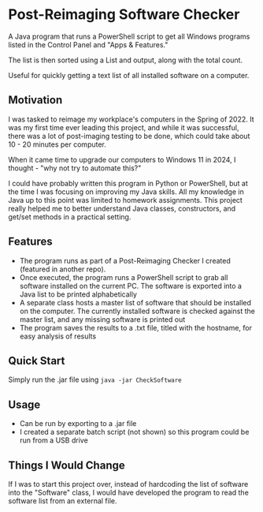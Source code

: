 # Post-Reimaging Software Checker

A Java program that runs a PowerShell script to get all Windows programs listed in the Control Panel and "Apps & Features."

The list is then sorted using a List and output, along with the total count.

Useful for quickly getting a text list of all installed software on a computer.

## Motivation

I was tasked to reimage my workplace's computers in the Spring of 2022. It was my first time ever leading this project, and while it was successful, there was a lot of post-imaging testing to be done, which could take about 10 - 20 minutes per computer. 

When it came time to upgrade our computers to Windows 11 in 2024, I thought - "why not try to automate this?"

I could have probably written this program in Python or PowerShell, but at the time I was focusing on improving my Java skills. All my knowledge in Java up to this point was limited to homework assignments. This project really helped me to better understand Java classes, constructors, and get/set methods in a practical setting.

## Features

- The program runs as part of a Post-Reimaging Checker I created (featured in another repo).
- Once executed, the program runs a PowerShell script to grab all software installed on the current PC. The software is exported into a Java list to be printed alphabetically
- A separate class hosts a master list of software that should be installed on the computer. The currently installed software is checked against the master list, and any missing software is printed out
- The program saves the results to a .txt file, titled with the hostname, for easy analysis of results

## Quick Start

Simply run the .jar file using ```java -jar CheckSoftware```

## Usage

- Can be run by exporting to a .jar file
- I created a separate batch script (not shown) so this program could be run from a USB drive

## Things I Would Change
If I was to start this project over, instead of hardcoding the list of software into the "Software" class, I would have developed the program to read the software list from an external file.
